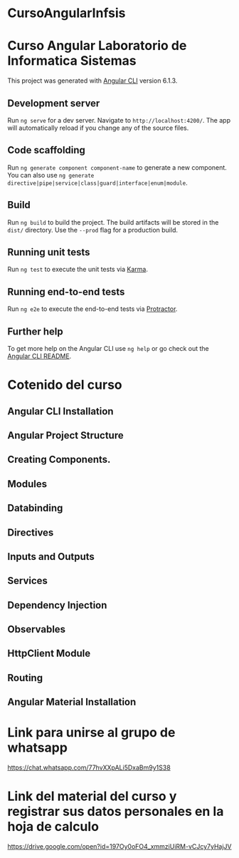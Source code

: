 # CursoAngularInfsis
# Curso Angular Laboratorio de Informatica Sistemas

This project was generated with [Angular CLI](https://github.com/angular/angular-cli) version 6.1.3.

## Development server

Run `ng serve` for a dev server. Navigate to `http://localhost:4200/`. The app will automatically reload if you change any of the source files.

## Code scaffolding

Run `ng generate component component-name` to generate a new component. You can also use `ng generate directive|pipe|service|class|guard|interface|enum|module`.

## Build

Run `ng build` to build the project. The build artifacts will be stored in the `dist/` directory. Use the `--prod` flag for a production build.

## Running unit tests

Run `ng test` to execute the unit tests via [Karma](https://karma-runner.github.io).

## Running end-to-end tests

Run `ng e2e` to execute the end-to-end tests via [Protractor](http://www.protractortest.org/).

## Further help

To get more help on the Angular CLI use `ng help` or go check out the [Angular CLI README](https://github.com/angular/angular-cli/blob/master/README.md).

# Cotenido del curso

## Angular CLI Installation

## Angular Project Structure

## Creating Components.

## Modules

## Databinding

## Directives

## Inputs and Outputs

## Services

## Dependency Injection

## Observables

## HttpClient Module

## Routing

## Angular Material Installation

# Link para unirse al grupo de whatsapp
https://chat.whatsapp.com/77hvXXpALi5DxaBm9y1S38

# Link del material del curso y registrar sus datos personales en la hoja de calculo
https://drive.google.com/open?id=197Oy0oFO4_xmmziUiRM-vCJcy7yHajJV